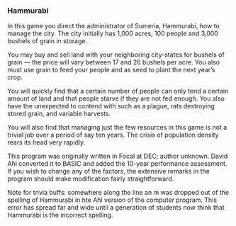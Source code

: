 ### Hammurabi

In this game you direct the administrator of Sumeria, Hammurabi, how to manage the city. The city initially has 1,000 acres, 100 people and 3,000 bushels of grain in storage.

You may buy and sell land with your neighboring city-states for bushels of grain — the price will vary between 17 and 26 bushels per acre. You also must use grain to feed your people and as seed to plant the next year’s crop.

You will quickly find that a certain number of people can only tend a certain amount of land and that people starve if they are not fed enough. You also have the unexpected to contend with such as a plague, rats destroying stored grain, and variable harvests.

You will also find that managing just the few resources in this game is not a trivial job over a period of say ten years. The crisis of population density rears its head very rapidly.

This program was originally written in Focal at DEC; author unknown. David Ahl converted it to BASIC and added the 10-year performance assessment. If you wish to change any of the factors, the extensive remarks in the program should make modification fairly straightforward.

Note for trivia buffs: somewhere along the line an m was dropped out of the spelling of Hammurabi in hte Ahl version of the computer program. This error has spread far and wide until a generation of students now think that Hammurabi is the incorrect spelling.
